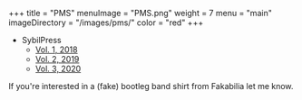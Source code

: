 +++
title = "PMS"
menuImage = "PMS.png"
weight = 7
menu = "main"
imageDirectory = "/images/pms/"
color = "red"
+++
* SybilPress
	* [Vol. 1, 2018](http://www.sybilpress.org/bookstore/fake-new-yorker-vol-2-2018-2nd-printing)
	* [Vol. 2, 2019](http://www.sybilpress.org/bookstore/fake-new-yorker-vol-2-1st-edition)
	* [Vol. 3, 2020](http://www.sybilpress.org/bookstore/fake-new-yorker-vol-3-2020)

If you're interested in a (fake) bootleg band shirt from Fakabilia let me know.